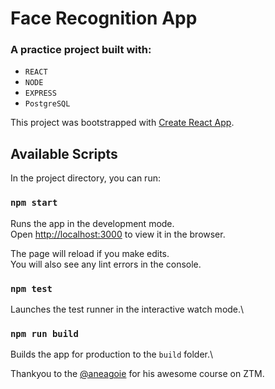 Face Recognition App
====================

### A practice project built with:

- `REACT`
- `NODE`
- `EXPRESS`
- `PostgreSQL`

This project was bootstrapped with [Create React App](https://github.com/facebook/create-react-app).

## Available Scripts

In the project directory, you can run:

### `npm start`

Runs the app in the development mode.\
Open [http://localhost:3000](http://localhost:3000) to view it in the browser.

The page will reload if you make edits.\
You will also see any lint errors in the console.

### `npm test`

Launches the test runner in the interactive watch mode.\

### `npm run build`

Builds the app for production to the `build` folder.\

Thankyou to the [@aneagoie](https://github.com/aneagoie) for his awesome course on ZTM.
